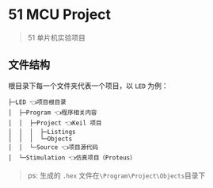 # 51 MCU Project
> 51 单片机实验项目
## 文件结构
根目录下每一个文件夹代表一个项目，以 `LED` 为例：
```
├─LED 👈项目根目录
│  ├─Program 👈程序相关内容
│  │  ├─Project 👈Keil 项目
│  │  │  ├─Listings
│  │  │  └─Objects
│  │  └─Source 👈项目源代码
│  └─Stimulation 👈仿真项目（Proteus）
```
> ps: 生成的 `.hex` 文件在`\Program\Project\Objects`目录下
